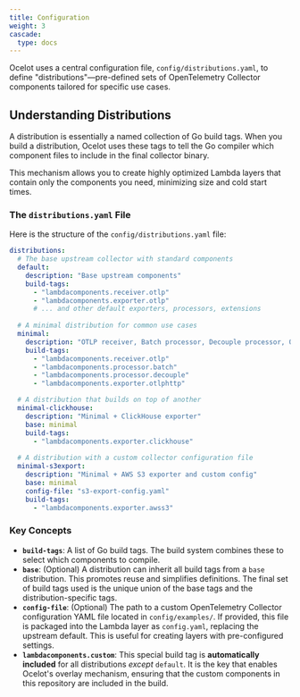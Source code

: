 ```yaml
---
title: Configuration
weight: 3
cascade:
  type: docs
---
```


Ocelot uses a central configuration file, `config/distributions.yaml`, to define "distributions"—pre-defined sets of OpenTelemetry Collector components tailored for specific use cases.

## Understanding Distributions

A distribution is essentially a named collection of Go build tags. When you build a distribution, Ocelot uses these tags to tell the Go compiler which component files to include in the final collector binary.

This mechanism allows you to create highly optimized Lambda layers that contain only the components you need, minimizing size and cold start times.

### The `distributions.yaml` File

Here is the structure of the `config/distributions.yaml` file:

```yaml
distributions:
  # The base upstream collector with standard components
  default:
    description: "Base upstream components"
    build-tags:
      - "lambdacomponents.receiver.otlp"
      - "lambdacomponents.exporter.otlp"
      # ... and other default exporters, processors, extensions
  
  # A minimal distribution for common use cases
  minimal:
    description: "OTLP receiver, Batch processor, Decouple processor, OTLP/HTTP exporter"
    build-tags:
      - "lambdacomponents.receiver.otlp"
      - "lambdacomponents.processor.batch"
      - "lambdacomponents.processor.decouple"
      - "lambdacomponents.exporter.otlphttp"

  # A distribution that builds on top of another
  minimal-clickhouse:
    description: "Minimal + ClickHouse exporter"
    base: minimal
    build-tags:
      - "lambdacomponents.exporter.clickhouse"
    
  # A distribution with a custom collector configuration file
  minimal-s3export:
    description: "Minimal + AWS S3 exporter and custom config"
    base: minimal
    config-file: "s3-export-config.yaml"
    build-tags:
      - "lambdacomponents.exporter.awss3"
```

### Key Concepts

- **`build-tags`**: A list of Go build tags. The build system combines these to select which components to compile.
- **`base`**: (Optional) A distribution can inherit all build tags from a `base` distribution. This promotes reuse and simplifies definitions. The final set of build tags used is the unique union of the base tags and the distribution-specific tags.
- **`config-file`**: (Optional) The path to a custom OpenTelemetry Collector configuration YAML file located in `config/examples/`. If provided, this file is packaged into the Lambda layer as `config.yaml`, replacing the upstream default. This is useful for creating layers with pre-configured settings.
- **`lambdacomponents.custom`**: This special build tag is **automatically included** for all distributions *except* `default`. It is the key that enables Ocelot's overlay mechanism, ensuring that the custom components in this repository are included in the build. 